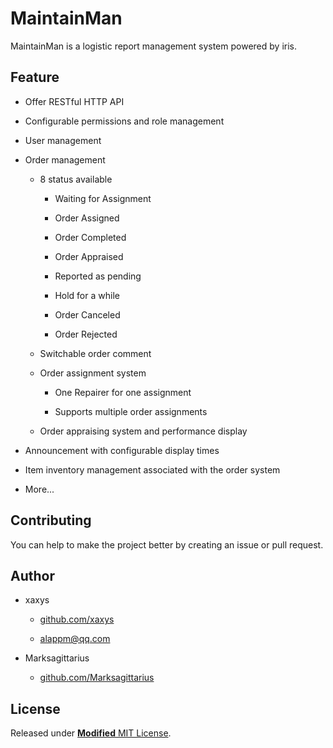 # MaintainMan

MaintainMan is a logistic report management system powered by iris.

## Feature

- Offer RESTful HTTP API

- Configurable permissions and role management

- User management

- Order management

  - 8 status available

    - Waiting for Assignment

    - Order Assigned

    - Order Completed

    - Order Appraised

    - Reported as pending

    - Hold for a while

    - Order Canceled

    - Order Rejected

  - Switchable order comment

  - Order assignment system

    - One Repairer for one assignment

    - Supports multiple order assignments

  - Order appraising system and performance display

- Announcement  with configurable display times

- Item inventory management associated with the order system

- More...

## Contributing

You can help to make the project better by creating an issue or pull request.

## Author

- xaxys

  - [github.com/xaxys](https://github.com/xaxys)

  - [alappm@qq.com](mailto:alappm@qq.com)

- Marksagittarius

  - [github.com/Marksagittarius](https://github.com/Marksagittarius)

## License

Released under [**Modified** MIT License](https://github.com/xaxys/MaintainMan/blob/master/LICENSE).
